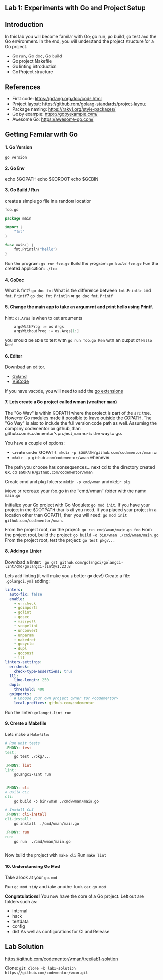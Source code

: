 ## Lab 1: Experiments with Go and Project Setup

## Introduction
In this lab you will become familar with Go; go run, go build, go test and the Go environment.  In the end, you will understand the project structure for a Go project. 

* Go run, Go doc, Go build
* Go project Makefile
* Go linting introduction
* Go Project structure

## References

* First code: https://golang.org/doc/code.html
* Project layout:  https://github.com/golang-standards/project-layout
* Package naming:  https://rakyll.org/style-packages/
* Go by example: https://gobyexample.com/
* Awesome Go:  https://awesome-go.com/

## Getting Familar with Go

#### 1. Go Version
`go version`

#### 2. Go Env

echo $GOPATH
echo $GOROOT
echo $GOBIN

#### 3. Go Build / Run

create a simple go file in a random location

`foo.go`
```go
package main

import (
	"fmt"
)

func main() {
	fmt.Println("hello")
}
```

Run the program:  `go run foo.go`
Build the program: `go build foo.go`
Run the created application: `./foo`

#### 4. GoDoc
What is fmt?  `go doc fmt`
What is the difference between `fmt.Println` and `fmt.Printf`?  `go doc fmt Println` or `go doc fmt.Printf`

#### 5. Change the main app to take an argument and print hello using Printf.

hint:  `os.Args` is when to get arguments
```go
    argsWithProg := os.Args
    argsWithoutProg := os.Args[1:]
```

you should be able to test with `go run foo.go Ken` with an output of `Hello Ken!`

#### 6. Editor

Download an editor.
* [Goland](https://www.jetbrains.com/go/)
* [VSCode](https://code.visualstudio.com/)

If you have vscode, you will need to add the [go extensions](https://code.visualstudio.com/docs/languages/go)

#### 7. Lets create a Go project called wman (weather man)

The "Go Way" is within GOPATH where the project is part of the `src` tree.  However Go modules made it possible to leave outside the GOPATH.  The "Go Way" is also to include the full version code path as well.  Assuming the company codementor on github, than github.com/codementor/<project_name> is the way to go.

You have a couple of options:
* create under GOPATH: `mkdir -p $GOPATH/github.com/codementor/wman` or
* `mkdir -p github.com/codementor/wman` whenever

The path you choose has consequences... 
next cd to the directory created ex. `cd $GOPATH/github.com/codementor/wman` 

Create cmd and pkg folders:  `mkdir -p cmd/wman` and `mkdir pkg`

Move or recreate your foo.go in the "cmd/wman" folder with the name `main.go`

Initialize your Go project with Go Modules:  `go mod init`.  If you have your project in the $GOTPATH that is all you need.  If you placed your project in a location other than GOPATH, then you will need: `go mod init github.com/codementor/wman`.

From the project root, run the project:  `go run cmd/wman/main.go foo`
From the project root, build the project: `go build -o bin/wman ./cmd/wman/main.go`
From the project root, test the project: `go test pkg/...`

#### 8. Adding a Linter

Download a linter:  ` go get github.com/golangci/golangci-lint/cmd/golangci-lint@v1.23.8`

Lets add linting (it will make you a better go dev!)
Create a file: `.golangci.yml` adding:
```yaml
linters:
  auto-fix: false
  enable:
    - errcheck
    - goimports
    - golint
    - gosec
    - misspell
    - scopelint
    - unconvert
    - unparam
    - nakedret
    - gocyclo
    - dupl
    - goconst
    - lll
linters-settings:
  errcheck:
    check-type-assertions: true
  lll:
    line-length: 250
  dupl:
    threshold: 400
  goimports:
    # Choose your own project owner for <codementor>
    local-prefixes: github.com/codementor
```

Run the linter: `golangci-lint run`

#### 9. Create a Makefile
Lets make a `Makefile`:
```makefile
# Run unit tests
.PHONY: test
test:
	go test ./pkg/... 

.PHONY: lint
lint:
	golangci-lint run


.PHONY: cli
# Build CLI
cli:
	go build -o bin/wman ./cmd/wman/main.go

# Install CLI
.PHONY: cli-install
cli-install:
	go install  ./cmd/wman/main.go

.PHONY: run
run:
	go run  ./cmd/wman/main.go
	
```

Now build the project with `make cli`
Run `make lint`

#### 10. Understanding Go Mod
Take a look at your `go.mod`

Run `go mod tidy` and take another look `cat go.mod`

**Congratulations!** You now have the core of a Go project.
Left out are folders such as:
* internal
* hack
* testdata
* config
* dist
As well as configurations for CI and Release

## Lab Solution

https://github.com/codementor/wman/tree/lab1-solution

Clone:  `git clone -b lab1-solution https://github.com/codementor/wman.git`